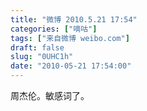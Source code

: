 ```yaml
---
title: "微博 2010.5.21 17:54"
categories: ["嘀咕"]
tags: ["来自微博 weibo.com"]
draft: false
slug: "0UHC1h"
date: "2010-05-21 17:54:00"
---
```


<p>周杰伦。敏感词了。 ​​​​</p>
